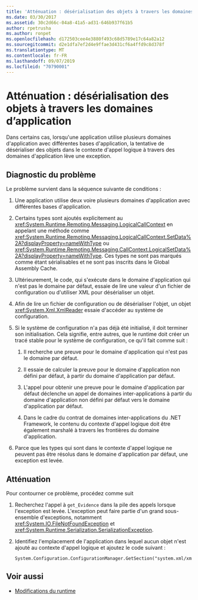```yaml
---
title: 'Atténuation : désérialisation des objets à travers les domaines d’application'
ms.date: 03/30/2017
ms.assetid: 30c2d66c-04a8-41a5-ad31-646b937f61b5
author: rpetrusha
ms.author: ronpet
ms.openlocfilehash: d172503cee4e3880f493c68d5789e17c64a82a12
ms.sourcegitcommit: d2e1dfa7ef2d4e9ffae3d431cf6a4ffd9c8d378f
ms.translationtype: MT
ms.contentlocale: fr-FR
ms.lasthandoff: 09/07/2019
ms.locfileid: "70790001"
---
```

# <a name="mitigation-deserialization-of-objects-across-app-domains"></a>Atténuation : désérialisation des objets à travers les domaines d’application
Dans certains cas, lorsqu'une application utilise plusieurs domaines d'application avec différentes bases d'application, la tentative de désérialiser des objets dans le contexte d'appel logique à travers des domaines d'application lève une exception.  
  
## <a name="diagnosing-the-issue"></a>Diagnostic du problème  
 Le problème survient dans la séquence suivante de conditions :  
  
1. Une application utilise deux voire plusieurs domaines d'application avec différentes bases d'application.  
  
2. Certains types sont ajoutés explicitement au <xref:System.Runtime.Remoting.Messaging.LogicalCallContext> en appelant une méthode comme <xref:System.Runtime.Remoting.Messaging.LogicalCallContext.SetData%2A?displayProperty=nameWithType> ou <xref:System.Runtime.Remoting.Messaging.CallContext.LogicalSetData%2A?displayProperty=nameWithType>. Ces types ne sont pas marqués comme étant sérialisables et ne sont pas inscrits dans le Global Assembly Cache.  
  
3. Ultérieurement, le code, qui s'exécute dans le domaine d'application qui n'est pas le domaine par défaut, essaie de lire une valeur d'un fichier de configuration ou d'utiliser XML pour désérialiser un objet.  
  
4. Afin de lire un fichier de configuration ou de désérialiser l'objet, un objet <xref:System.Xml.XmlReader> essaie d'accéder au système de configuration.  
  
5. Si le système de configuration n'a pas déjà été initialisé, il doit terminer son initialisation. Cela signifie, entre autres, que le runtime doit créer un tracé stable pour le système de configuration, ce qu'il fait comme suit :  
  
    1. Il recherche une preuve pour le domaine d'application qui n'est pas le domaine par défaut.  
  
    2. Il essaie de calculer la preuve pour le domaine d'application non défini par défaut, à partir du domaine d'application par défaut.  
  
    3. L'appel pour obtenir une preuve pour le domaine d'application par défaut déclenche un appel de domaines inter-applications à partir du domaine d'application non défini par défaut vers le domaine d'application par défaut.  
  
    4. Dans le cadre du contrat de domaines inter-applications du .NET Framework, le contenu du contexte d'appel logique doit être également marshalé à travers les frontières du domaine d'application.  
  
6. Parce que les types qui sont dans le contexte d'appel logique ne peuvent pas être résolus dans le domaine d'application par défaut, une exception est levée.  
  
## <a name="mitigation"></a>Atténuation  
 Pour contourner ce problème, procédez comme suit  
  
1. Recherchez l'appel à `get_Evidence` dans la pile des appels lorsque l'exception est levée. L'exception peut faire partie d'un grand sous-ensemble d'exceptions, notamment <xref:System.IO.FileNotFoundException> et <xref:System.Runtime.Serialization.SerializationException>.  
  
2. Identifiez l'emplacement de l'application dans lequel aucun objet n'est ajouté au contexte d'appel logique et ajoutez le code suivant :  
  
    ```  
    System.Configuration.ConfigurationManager.GetSection("system.xml/xmlReader");  
    ```  
  
## <a name="see-also"></a>Voir aussi

- [Modifications du runtime](runtime-changes-in-the-net-framework-4-5-1.md)
